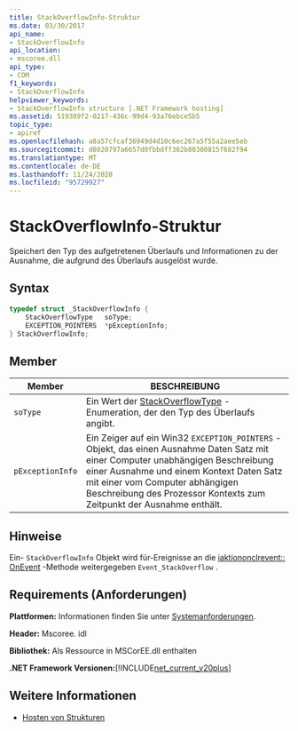 ```yaml
---
title: StackOverflowInfo-Struktur
ms.date: 03/30/2017
api_name:
- StackOverflowInfo
api_location:
- mscoree.dll
api_type:
- COM
f1_keywords:
- StackOverflowInfo
helpviewer_keywords:
- StackOverflowInfo structure [.NET Framework hosting]
ms.assetid: 519389f2-0217-436c-99d4-93a76ebce5b5
topic_type:
- apiref
ms.openlocfilehash: a8a57cfcaf36949d4d10c6ec267a5f55a2aee5eb
ms.sourcegitcommit: d8020797a6657d0fbbdff362b80300815f682f94
ms.translationtype: MT
ms.contentlocale: de-DE
ms.lasthandoff: 11/24/2020
ms.locfileid: "95729927"
---
```

# <a name="stackoverflowinfo-structure"></a>StackOverflowInfo-Struktur

Speichert den Typ des aufgetretenen Überlaufs und Informationen zu der Ausnahme, die aufgrund des Überlaufs ausgelöst wurde.  
  
## <a name="syntax"></a>Syntax  
  
```cpp  
typedef struct _StackOverflowInfo {  
    StackOverflowType   soType;  
    EXCEPTION_POINTERS  *pExceptionInfo;  
} StackOverflowInfo;  
```  
  
## <a name="members"></a>Member  
  
|Member|BESCHREIBUNG|  
|------------|-----------------|  
|`soType`|Ein Wert der [StackOverflowType](stackoverflowtype-enumeration.md) -Enumeration, der den Typ des Überlaufs angibt.|  
|`pExceptionInfo`|Ein Zeiger auf ein Win32 `EXCEPTION_POINTERS` -Objekt, das einen Ausnahme Daten Satz mit einer Computer unabhängigen Beschreibung einer Ausnahme und einem Kontext Daten Satz mit einer vom Computer abhängigen Beschreibung des Prozessor Kontexts zum Zeitpunkt der Ausnahme enthält.|  
  
## <a name="remarks"></a>Hinweise  

 Ein- `StackOverflowInfo` Objekt wird für-Ereignisse an die [iaktiononclrevent:: OnEvent](iactiononclrevent-onevent-method.md) -Methode weitergegeben `Event_StackOverflow` .  
  
## <a name="requirements"></a>Requirements (Anforderungen)  

 **Plattformen:** Informationen finden Sie unter [Systemanforderungen](../../get-started/system-requirements.md).  
  
 **Header:** Mscoree. idl  
  
 **Bibliothek:** Als Ressource in MSCorEE.dll enthalten  
  
 **.NET Framework Versionen:**[!INCLUDE[net_current_v20plus](../../../../includes/net-current-v20plus-md.md)]  
  
## <a name="see-also"></a>Weitere Informationen

- [Hosten von Strukturen](hosting-structures.md)
